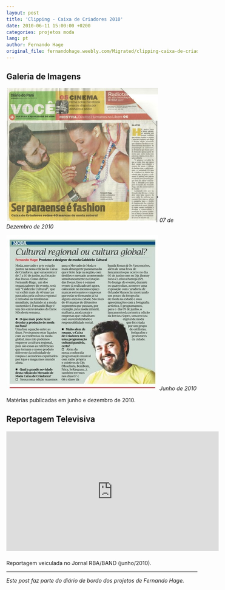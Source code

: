 ```yaml
---
layout: post
title: 'Clipping - Caixa de Criadores 2010'
date: 2010-06-11 15:00:00 +0200
categories: projetos moda
lang: pt
author: Fernando Hage
original_file: fernandohage.weebly.com/Migrated/clipping-caixa-de-criadores-2010.html
---
```


## Galeria de Imagens

![07 de Dezembro de 2010](/assets/images/clipping-caixa-de-criadores-2010-01.jpg)
*07 de Dezembro de 2010*

![Junho de 2010](/assets/images/clipping-caixa-de-criadores-2010-02.jpg)
*Junho de 2010*

Matérias publicadas em junho e dezembro de 2010.

## Reportagem Televisiva

<div style="text-align: center; margin: 20px 0;">
<iframe width="560" height="315" src="https://www.youtube.com/embed/si79qUB4Y_M" frameborder="0" allowfullscreen></iframe>
</div>

Reportagem veiculada no Jornal RBA/BAND (junho/2010).

---

*Este post faz parte do diário de bordo dos projetos de Fernando Hage.*
